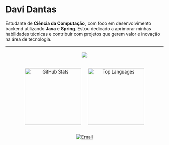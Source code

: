 # Davi Dantas

Estudante de **Ciência da Computação**, com foco em desenvolvimento backend utilizando **Java** e **Spring**. Estou dedicado a aprimorar minhas habilidades técnicas e contribuir com projetos que gerem valor e inovação na área de tecnologia.

--- 

<div align="center">
  <img src="https://skillicons.dev/icons?i=java,spring,mysql,git,postman,python" style="padding: 5px;" />
</div>

##

<div align="center" style="display: flex; justify-content: center; gap: 20px; flex-wrap: wrap;">
  <img height="180em" src="https://github-readme-stats.vercel.app/api?username=DaviDantass&show_icons=true&count_private=true&theme=nord&rank_icon=github&border_radius=10" alt="GitHub Stats" />
  <img height="180em" src="https://github-readme-stats.vercel.app/api/top-langs/?username=DaviDantass&layout=compact&theme=nord&count_private=true&border_radius=10" alt="Top Languages" />
</div>

##

<div align="center">
  <a href="mailto:davidantasdev@gmail.com">
    <img src="https://img.shields.io/badge/-davidantasdev@gmail.com-c14438?style=flat-square&logo=Gmail&logoColor=white" alt="Email" />
  </a>
</div>


